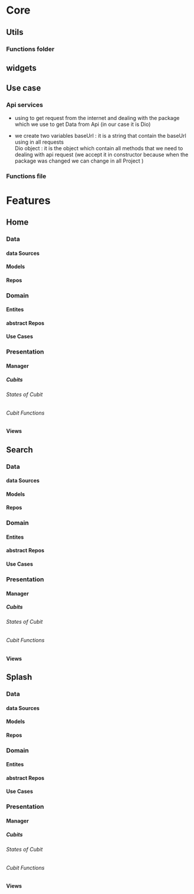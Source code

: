 # Core

## Utils

### Functions folder


## widgets



## Use case



### Api services

- using to get request from the internet and dealing with the package which we use to get Data from Api (in our case it is Dio)

- we create two variables  baseUrl : it is a string that contain the baseUrl using in all requests    
                           Dio object : it is the object which contain all methods that we need to dealing with api request (we accept it in constructor because when the package was changed we can change in all Project )


### Functions file



# Features

## Home


### Data

#### data Sources

#### Models

#### Repos


### Domain

#### Entites

#### abstract Repos

#### Use Cases



### Presentation

#### Manager

##### Cubits

###### States of Cubit 

###### Cubit Functions

#### Views




## Search



### Data

#### data Sources

#### Models

#### Repos



### Domain

#### Entites

#### abstract Repos

#### Use Cases



### Presentation

#### Manager

##### Cubits

###### States of Cubit 

###### Cubit Functions

#### Views




## Splash



### Data

#### data Sources

#### Models

#### Repos



### Domain

#### Entites

#### abstract Repos

#### Use Cases



### Presentation

#### Manager

##### Cubits

###### States of Cubit 

###### Cubit Functions

#### Views

